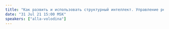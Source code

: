 ```yaml
---
title: "Как развить и использовать структурный интеллект. Управление реальностью"
date: "31 Jul 21 15:00 MSK"
speakers: ["аlla-volodina"]
---
```

